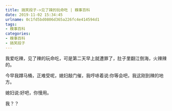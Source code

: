 ```yaml
---
title: 搞笑段子->见了辣的玩命吃 | 糗事百科
date: 2019-11-02 15:34:45
urlname: 0c1fd5bd0806d365a226fc4e414594d1
tags: 
- 糗事百科
categories:
- 糗事百科
- 搞笑段子
---
```

我爱吃辣，见了辣的玩命吃，可是第二天早上就遭罪了，肚子里翻江倒海，火辣辣的。

今早我蹲马桶，正难受呢，媳妇敲门催，我哼哧着说:你等会吧，我这刚到辣的地方。

媳妇说:好吧，你慢用。

我？？


